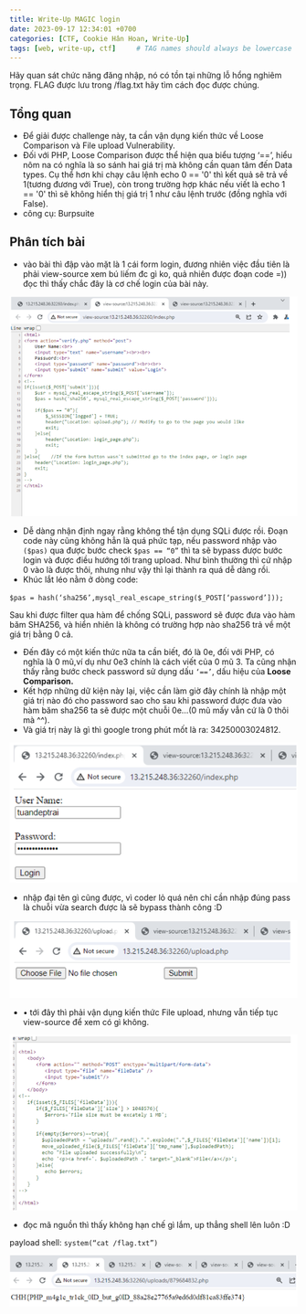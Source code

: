 ```yaml
---
title: Write-Up MAGIC login
date: 2023-09-17 12:34:01 +0700
categories: [CTF, Cookie Hân Hoan, Write-Up]
tags: [web, write-up, ctf]     # TAG names should always be lowercase
---
```

Hãy quan sát chức năng đăng nhập, nó có tồn tại những lỗ hổng nghiêm trọng. FLAG được lưu trong /flag.txt hãy tìm cách đọc được chúng.

## **Tổng quan**

- Để giải được challenge này, ta cần vận dụng kiến thức về Loose Comparison và File upload Vulnerability.
- Đối với PHP, Loose Comparison được thể hiện qua biểu tượng ‘==’, hiểu nôm na có nghĩa là so sánh hai giá trị mà không cần quan tâm đến Data types. Cụ thể hơn khi chạy câu lệnh echo 0 == '0' thì kết quả sẽ trả về 1(tương đương với True), còn trong trường hợp khác nếu viết là echo 1 == '0' thì sẽ không hiển thị giá trị 1 như câu lệnh trước (đồng nghĩa với False).
- công cụ: Burpsuite

## Phân tích bài
- vào bài thì đập vào mặt là 1 cái form login, đương nhiên việc đầu tiên là phải view-source xem bú liếm đc gì ko, quả nhiên được đoạn code =)) đọc thì thấy chắc đây là cơ chế login của bài này.

<img src="/assets/writeup/cookie/MAGIC LOGIN/0.png">

- Dễ dàng nhận định ngay rằng không thể tận dụng SQLi được rồi. Đoạn code này cũng không hẳn là quá phức tạp, nếu password nhập vào `($pas)` qua được bước check `$pas == “0”` thì ta sẽ bypass được bước login và được điều hướng tới trang upload. Như bình thường thì cứ nhập 0 vào là được thôi, nhưng như vậy thì lại thành ra quá dễ dàng rồi.
- Khúc lắt léo nằm ở dòng code:

`$pas = hash(‘sha256’,mysql_real_escape_string($_POST[‘password’]));`

Sau khi được filter qua hàm để chống SQLi, password sẽ được đưa vào hàm băm SHA256, và hiển nhiên là không có trường hợp nào sha256 trả về một giá trị bằng 0 cả.

- Đến đây có một kiến thức nữa ta cần biết, đó là 0e, đối với PHP, có nghĩa là 0 mũ,ví dụ như 0e3 chính là cách viết của 0 mũ 3. Ta cũng nhận thấy rằng bước check password sử dụng dấu `‘==’`, dấu hiệu của **Loose Comparison.**
- Kết hợp những dữ kiện này lại, việc cần làm giờ đây chính là nhập một giá trị nào đó cho password sao cho sau khi password được đưa vào hàm băm sha256 ta sẽ được một chuỗi 0e…(0 mũ mấy vẫn cứ là 0 thôi mà ^^).
- Và giá trị này là gì thì google trong phút mốt là ra: 34250003024812.

<img src="/assets/writeup/cookie/MAGIC LOGIN/1.png">

- nhập đại tên gì cũng được, vì coder lỏ quá nên chỉ cần nhập đúng pass là chuỗi vừa search được là sẽ bypass thành công :D

<img src="/assets/writeup/cookie/MAGIC LOGIN/2.png">

- • tới đây thì phải vận dụng kiến thức File upload, nhưng vẫn tiếp tục view-source để xem có gì không.

<img src="/assets/writeup/cookie/MAGIC LOGIN/3.png">

- đọc mã nguồn thì thấy không hạn chế gì lắm, up thẳng shell lên luôn :D

payload shell: `system(“cat /flag.txt”)`

<img src="/assets/writeup/cookie/MAGIC LOGIN/4.png">
